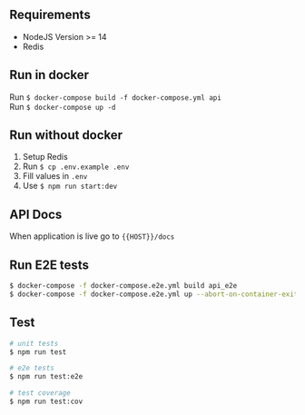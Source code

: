 ## Requirements
- NodeJS Version >= 14
- Redis

## Run in docker

Run `$ docker-compose build -f docker-compose.yml api`  
Run `$ docker-compose up -d`

## Run without docker

1. Setup Redis
2. Run `$ cp .env.example .env`
3. Fill values in `.env`
4. Use `$ npm run start:dev` 

## API Docs

When application is live go to `{{HOST}}/docs`

## Run E2E tests

```bash
$ docker-compose -f docker-compose.e2e.yml build api_e2e
$ docker-compose -f docker-compose.e2e.yml up --abort-on-container-exit --force-recreate --exit-code-from api_e2e
```

## Test

```bash
# unit tests
$ npm run test

# e2e tests
$ npm run test:e2e

# test coverage
$ npm run test:cov
```
